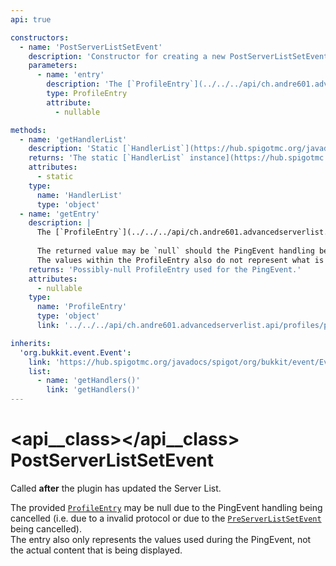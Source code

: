 ```yaml
---
api: true

constructors:
  - name: 'PostServerListSetEvent'
    description: 'Constructor for creating a new PostServerListSetEvent instance.'
    parameters:
      - name: 'entry'
        description: 'The [`ProfileEntry`](../../../api/ch.andre601.advancedserverlist.api/profiles/profileentry/index.md) used during the PingEvent.'
        type: ProfileEntry
        attribute:
          - nullable

methods:
  - name: 'getHandlerList'
    description: 'Static [`HandlerList`](https://hub.spigotmc.org/javadocs/spigot/org/bukkit/event/HandlerList.html){ target="_blank" rel="nofollow" } getter. Required by Paper.'
    returns: 'The static [`HandlerList` instance](https://hub.spigotmc.org/javadocs/spigot/org/bukkit/event/HandlerList.html){ target="_blank" rel="nofollow" } of this event.'
    attributes:
      - static
    type:
      name: 'HandlerList'
      type: 'object'
  - name: 'getEntry'
    description: |
      The [`ProfileEntry`](../../../api/ch.andre601.advancedserverlist.api/profiles/profileentry/index.md) that was used during the PingEvent handling.
      
      The returned value may be `null` should the PingEvent handling be cancelled at any point (i.e. due to an invalid protocol or because the [`PreServerListSetEvent`](preserverlistsetevent.md) has been cancelled).  
      The values within the ProfileEntry also do not represent what is actually used within the Server list itself, but only the values provided for the PingEvent handling.
    returns: 'Possibly-null ProfileEntry used for the PingEvent.'
    attributes:
      - nullable
    type:
      name: 'ProfileEntry'
      type: 'object'
      link: '../../../api/ch.andre601.advancedserverlist.api/profiles/profileentry/index.md'

inherits:
  'org.bukkit.event.Event':
    link: 'https://hub.spigotmc.org/javadocs/spigot/org/bukkit/event/Event.html'
    list:
      - name: 'getHandlers()'
        link: 'getHandlers()'
---
```


# <api__class></api__class> PostServerListSetEvent

Called **after** the plugin has updated the Server List.

The provided [`ProfileEntry`](#getentry) may be null due to the PingEvent handling being cancelled (i.e. due to a invalid protocol or due to the [`PreServerListSetEvent`](preserverlistsetevent.md) being cancelled).  
The entry also only represents the values used during the PingEvent, not the actual content that is being displayed.